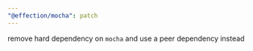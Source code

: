 ```yaml
---
"@effection/mocha": patch
---
```

remove hard dependency on `mocha` and use a peer dependency instead

